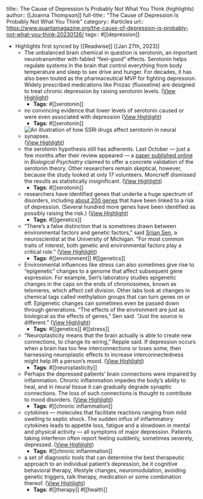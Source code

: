 title:: The Cause of Depression Is Probably Not What You Think (highlights)
author:: [[Joanna Thompson]]
full-title:: "The Cause of Depression Is Probably Not What You Think"
category:: #articles
url:: https://www.quantamagazine.org/the-cause-of-depression-is-probably-not-what-you-think-20230126/
tags:: #[[depression]]

- Highlights first synced by [[Readwise]] [[Jan 27th, 2023]]
	- The unbalanced brain chemical in question is serotonin, an important neurotransmitter with fabled “feel-good” effects. Serotonin helps regulate systems in the brain that control everything from body temperature and sleep to sex drive and hunger. For decades, it has also been touted as the pharmaceutical MVP for fighting depression. Widely prescribed medications like Prozac (fluoxetine) are designed to treat chronic depression by raising serotonin levels. ([View Highlight](https://read.readwise.io/read/01gqr68ehj6mm54ancvp9j1fm7))
		- **Tags**: #[[serotonin]]
	- no convincing evidence that lower levels of serotonin caused or were even associated with depression ([View Highlight](https://read.readwise.io/read/01gqr69nfpzzsnjm4k85j0df6z))
		- **Tags**: #[[serotonin]]
	- ![An illustration of how SSRI drugs affect serotonin in neural synapses.](https://d2r55xnwy6nx47.cloudfront.net/uploads/2023/01/BOOSTING_SEROTONIN2_560-Mobile.svg) ([View Highlight](https://read.readwise.io/read/01gqr6b3aka5jay0bj8088p177))
	- the serotonin hypothesis still has adherents. Last October — just a few months after their review appeared — a [paper published online](https://doi.org/10.1016/j.biopsych.2022.10.012) in *Biological Psychiatry* claimed to offer a concrete validation of the serotonin theory. Other researchers remain skeptical, however, because the study looked at only 17 volunteers. Moncrieff dismissed the results as statistically insignificant. ([View Highlight](https://read.readwise.io/read/01gqr6bx0qt502jscwr24rh9my))
		- **Tags**: #[[serotonin]]
	- researchers have identified genes that underlie a huge spectrum of disorders, including [about 200 genes](https://doi.org/10.1038/s41593-021-00860-2) that have been linked to a risk of depression. (Several hundred more genes have been identified as possibly raising the risk.) ([View Highlight](https://read.readwise.io/read/01gqr6czhbmdx3t3xpra0m1113))
		- **Tags**: #[[genetics]]
	- “There’s a false distinction that is sometimes drawn between environmental factors and genetic factors,” said [Srijan Sen](https://medicine.umich.edu/dept/psychiatry/srijan-sen-md-phd), a neuroscientist at the University of Michigan. “For most common traits of interest, both genetic and environmental factors play a critical role.” ([View Highlight](https://read.readwise.io/read/01gqr6gd4rna8hjz3h5w4apyhw))
		- **Tags**: #[[environment]] #[[genetics]]
	- Environmental influences like stress can also sometimes give rise to “epigenetic” changes to a genome that affect subsequent gene expression. For example, Sen’s laboratory studies epigenetic changes in the caps on the ends of chromosomes, known as telomeres, which affect cell division. Other labs look at changes in chemical tags called methylation groups that can turn genes on or off. Epigenetic changes can sometimes even be passed down through generations. “The effects of the environment are just as biological as the effects of genes,” Sen said. “Just the source is different.” ([View Highlight](https://read.readwise.io/read/01gqr6hhtrrbv2e6nfvmna46sy))
		- **Tags**: #[[genetics]] #[[stress]]
	- “Neuroplasticity means that the brain actually is able to create new connections, to change its wiring,” Repple said. If depression occurs when a brain has too few interconnections or loses some, then harnessing neuroplastic effects to increase interconnectedness might help lift a person’s mood. ([View Highlight](https://read.readwise.io/read/01gqr6jzjqpqcacqydaqhzejp0))
		- **Tags**: #[[neuroplasticity]]
	- Perhaps the depressed patients’ brain connections were impaired by inflammation. Chronic inflammation impedes the body’s ability to heal, and in neural tissue it can gradually degrade synaptic connections. The loss of such connections is thought to contribute to mood disorders. ([View Highlight](https://read.readwise.io/read/01gqr6nme5wkseed3fmyr7n7ha))
		- **Tags**: #[[chronic inflammation]]
	- cytokines — molecules that facilitate reactions ranging from mild swelling to septic shock. The sudden influx of inflammatory cytokines leads to appetite loss, fatigue and a slowdown in mental and physical activity — all symptoms of major depression. Patients taking interferon often report feeling suddenly, sometimes severely, depressed. ([View Highlight](https://read.readwise.io/read/01gqr6qgx3nbzqkcq6rmf26f3z))
		- **Tags**: #[[chronic inflammation]]
	- a set of diagnostic tools that can determine the best therapeutic approach to an individual patient’s depression, be it cognitive behavioral therapy, lifestyle changes, neuromodulation, avoiding genetic triggers, talk therapy, medication or some combination thereof. ([View Highlight](https://read.readwise.io/read/01gqr6vjxcc9r1ex8r07ycf9ae))
		- **Tags**: #[[therapy]] #[[health]]